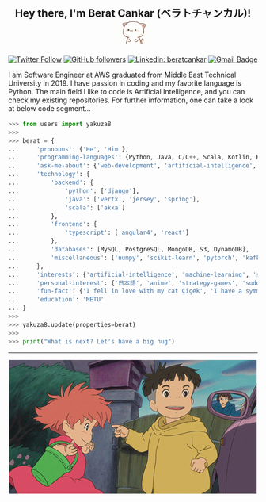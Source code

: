 <h2 align="center"> Hey there, I'm Berat Cankar (ベラトチャンカル)! <img src="https://github.com/yakuza8/yakuza8/blob/master/resource/cat.gif" width=80 hspace="10" valign="middle"></h2>

[![Twitter Follow](https://img.shields.io/twitter/follow/berat_cnkr?label=Follow)](https://twitter.com/berat_cnkr?lang=en)
[![GitHub followers](https://img.shields.io/github/followers/yakuza8?label=Follow&style=social)](https://github.com/yakuza8)
[![Linkedin: beratcankar](https://img.shields.io/badge/-Follow-blue?style=flat-square&logo=Linkedin&logoColor=white&link=https://www.linkedin.com/in/berat-cankar-492234135/)](https://www.linkedin.com/in/berat-cankar-492234135/)
[![Gmail Badge](https://img.shields.io/badge/-berat.cankar@gmail.com-c14438?style=flat-square&logo=Gmail&logoColor=white&link=mailto:berat.cankar@gmail.com)](mailto:berat.cankar@gmail.com)
<!--[![Profile views](https://gpvc.arturio.dev/yakuza8)](https://github.com/yakuza8)-->

<p>
I am Software Engineer at AWS graduated from Middle East Technical University in 2019. I have passion
in coding and my favorite language is Python. The main field I like to code is Artificial Intelligence, 
and you can check my existing repositories. For further information, one can take a look at below code segment...
</p>

```python
>>> from users import yakuza8
>>> 
>>> berat = {
...     'pronouns': {'He', 'Him'},
...     'programming-languages': {Python, Java, C/C++, Scala, Kotlin, Haskell, Scheme, Javascript, Typescript},
...     'ask-me-about': {'web-development', 'artificial-intelligence', 'competitive-programming', 'systems-design'},
...     'technology': {
...         'backend': {
...             'python': ['django'],
...             'java': ['vertx', 'jersey', 'spring'],
...             'scala': ['akka']
...         },
...         'frontend': {
...             'typescript': ['angular4', 'react']
...         },
...         'databases': [MySQL, PostgreSQL, MongoDB, S3, DynamoDB],
...         'miscellaneous': ['numpy', 'scikit-learn', 'pytorch', 'kafka', 'html', 'css']
...     },
...     'interests': {'artificial-intelligence', 'machine-learning', 'security', 'functional-programming'},
...     'personal-interest': {'日本語', 'anime', 'strategy-games', 'sudoku', 'hip-hop music'},
...     'fun-fact': {'I fell in love with my cat Çiçek', 'I have a symmetry obsession :('},
...     'education': 'METU'
... }
>>>
>>> yakuza8.update(properties=berat)
>>>
>>> print("What is next? Let's have a big hug")
```

---

<p text-align="center" align="center"><img src="https://github.com/yakuza8/yakuza8/blob/master/resource/ponyo.gif"></p>
